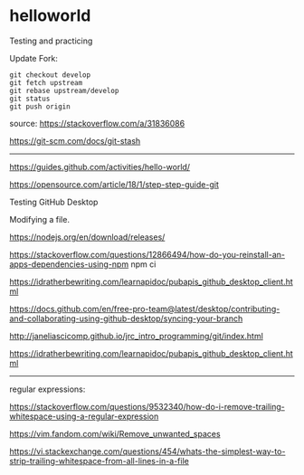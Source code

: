 # helloworld
Testing and practicing

Update Fork: 

    git checkout develop
    git fetch upstream
    git rebase upstream/develop
    git status
    git push origin


source: https://stackoverflow.com/a/31836086

https://git-scm.com/docs/git-stash
____

https://guides.github.com/activities/hello-world/

https://opensource.com/article/18/1/step-step-guide-git

Testing GitHub Desktop

Modifying a file.

https://nodejs.org/en/download/releases/

https://stackoverflow.com/questions/12866494/how-do-you-reinstall-an-apps-dependencies-using-npm npm ci

https://idratherbewriting.com/learnapidoc/pubapis_github_desktop_client.html

https://docs.github.com/en/free-pro-team@latest/desktop/contributing-and-collaborating-using-github-desktop/syncing-your-branch

http://janeliascicomp.github.io/jrc_intro_programming/git/index.html

https://idratherbewriting.com/learnapidoc/pubapis_github_desktop_client.html


____

regular expressions: 

https://stackoverflow.com/questions/9532340/how-do-i-remove-trailing-whitespace-using-a-regular-expression

https://vim.fandom.com/wiki/Remove_unwanted_spaces

https://vi.stackexchange.com/questions/454/whats-the-simplest-way-to-strip-trailing-whitespace-from-all-lines-in-a-file
